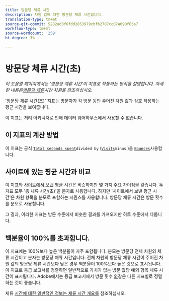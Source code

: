 ```yaml
---
title: 방문당 체류 시간
description: 차원 값에 대한 방문당 체류 시간입니다.
translation-type: tm+mt
source-git-commit: 5282ad3f6fdd2853979cbfb2707cc07a698f63a7
workflow-type: tm+mt
source-wordcount: '259'
ht-degree: 3%

---
```



# 방문당 체류 시간(초)

*이 도움말 페이지에서는 &#39;방문당 체류 시간&#39;이 지표로 작동하는 방식을 설명합니다. 자세한 내용은[방문당 체류](../dimensions/time-spent-per-visit.md)시간 차원을 참조하십시오.*

&#39;방문당 체류 시간(초)&#39; 지표는 방문자가 각 방문 동안 주어진 차원 값과 상호 작용하는 평균 시간을 보여줍니다.

이 지표는 처리 아키텍처로 인해 데이터 웨어하우스에서 사용할 수 없습니다.

## 이 지표의 계산 방법

이 지표는 공식 [`Total seconds spent`](total-seconds-spent.md)`divided by` ([`Visits`](visits.md)`minus` )을 [`Bounces`](bounces.md)사용합니다.

## 사이트에 있는 평균 시간과 비교

이 지표와 [사이트에서 보낸](average-time-on-site.md) 평균 시간은 비슷하지만 몇 가지 주요 차이점을 갖습니다. 두 지표 모두 &#39;총 체류 시간(초)&#39;을 분자로 사용합니다. 하지만 &#39;사이트에서 보낸 평균 시간&#39;은 차원 항목을 분모로 포함하는 시퀀스를 사용합니다. 방문당 체류 시간은 방문 횟수를 분모로 사용합니다.

그 결과, 이러한 지표는 방문 수준에서 비슷한 결과를 가져오지만 히트 수준에서 다릅니다.

## 백분율이 100%를 초과합니다.

이 지표에는 100%보다 높은 백분율이 자주 포함됩니다. 분모는 방문당 전체 차원의 체류 시간이고 분자는 방문당 체류 시간입니다. 전체 차원의 방문당 체류 시간이 주어진 차원 값의 방문당 체류 시간보다 낮은 경우 백분율이 100%보다 높은 것으로 표시됩니다. 이 지표로 등급 보고서를 정렬하면 일반적으로 가치가 없는 방문 값당 예외 항목 체류 시간이 표시됩니다. Adobe에서는 등급 보고서에서 방문 횟수 [와](visits.md)같은 다른 지표별로 정렬하는 것이 좋습니다.

체류 [시간에 대한 일반적인 정보는 체류 시간 개요를](time-spent.md) 참조하십시오.
